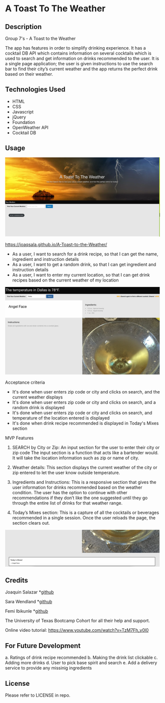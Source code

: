 # A Toast To The Weather

## Description 

Group 7's - A Toast to the Weather

The app has features in order to simplify drinking experience. It has a cocktail DB API which contains information on several cocktails which is used to search and get information on drinks recommended to the user. It is a single page application; the user is given instructions to use the search bar to find their city’s current weather and the app returns the perfect drink based on their weather. 


## Technologies Used 
- HTML
- CSS
- Javascript
- jQuery
- Foundation
- OpenWeather API
- Cocktail DB 


## Usage
![A Toast to the Weather screenshot](assets/Images/Screen%20Shot%202023-03-26%20at%205.50.41%20PM.png)

https://joaqsala.github.io/A-Toast-to-the-Weather/


* As a user, I want to search for a drink recipe, so that I can get the name, ingredient and instruction details 
* As a user, I want to get a random drink, so that I can get ingredient and instruction details 
* As a user, I want to enter my current location, so that I can get drink recipes based on the current weather of my location 


![Screenshot of Angel Face cocktail with ingredients and instructions](assets/Images/Screen%20Shot%202023-03-26%20at%205.51.12%20PM.png)


Acceptance criteria 
* It's done when user enters zip code or city and clicks on search, and the current weather displays 
* It's done when user enters zip code or city and clicks on search, and a random drink is displayed 
* It's done when user enters zip code or city and clicks on search, and temperature of the location entered is displayed 
* It's done when drink recipe recommended is displayed in Today's Mixes section

MVP Features 
1. SEARCH by City or Zip: An input section for the user to enter their city or zip code
The input section is a function that acts like a bartender would. It will take the location information such as zip or name of city. 

2. Weather details: This section displays the current weather of the city or zip entered to let the user know outside temperature. 

3. Ingredients and Instructions: This is a responsive section that gives the user information for drinks recommended based on the weather condition. The user has the option to continue with other recommendations if they don’t like the one suggested until they go through the entire list of drinks for that weather range. 

4. Today’s Mixes section: This is a capture of all the cocktails or beverages recommended in a single session. Once the user reloads the page, the section clears out. 

![Screenshot of Angel Face cocktil on a list](assets/Images/Screen%20Shot%202023-03-26%20at%205.54.00%20PM.png)


## Credits

Joaquin Salazar 
*[github](https://github.com/joaqsala)

Sara Wendland
*[github](https://github.com/sararosebud)

Femi Ibikunle
*[github](https://github.com/fibikunle)

The University of Texas Bootcamp Cohort for all their help and support.

Online video tutorial: https://www.youtube.com/watch?v=TzM7Fh_y0l0


## For Future Development

a.	Ratings of drink recipe recommended 
b.	Making the drink list clickable 
c.	Adding more drinks 
d.	User to pick base spirit and search
e.  Add a delivery service to provide any missinig ingredients 


## License

Please refer to LICENSE in repo.